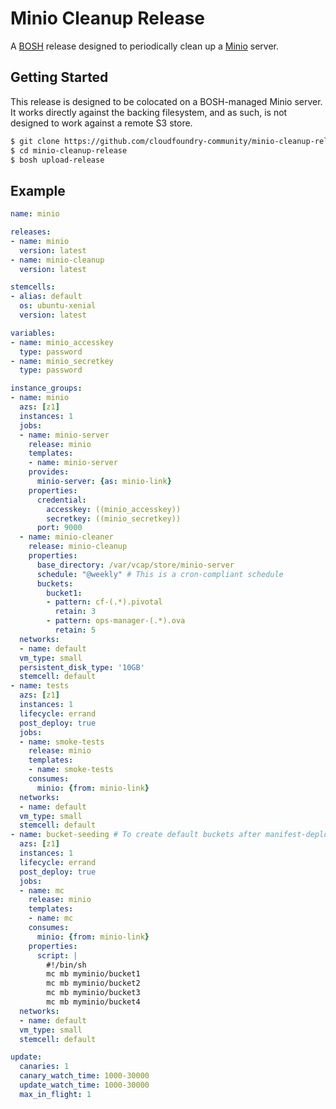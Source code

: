 # Minio Cleanup Release

A [BOSH](https://bosh.io) release designed to periodically clean up a [Minio](https://minio.io) server.

## Getting Started

This release is designed to be colocated on a BOSH-managed Minio server. It works directly against the backing
filesystem, and as such, is not designed to work against a remote S3 store.

```sh
$ git clone https://github.com/cloudfoundry-community/minio-cleanup-release
$ cd minio-cleanup-release
$ bosh upload-release
```

## Example 

```yaml
name: minio

releases:
- name: minio
  version: latest
- name: minio-cleanup
  version: latest

stemcells:
- alias: default
  os: ubuntu-xenial
  version: latest

variables:
- name: minio_accesskey
  type: password
- name: minio_secretkey
  type: password

instance_groups:
- name: minio
  azs: [z1]
  instances: 1
  jobs:
  - name: minio-server
    release: minio
    templates:
    - name: minio-server
    provides: 
      minio-server: {as: minio-link}
    properties:
      credential:
        accesskey: ((minio_accesskey))
        secretkey: ((minio_secretkey))
      port: 9000
  - name: minio-cleaner
    release: minio-cleanup
    properties:
      base_directory: /var/vcap/store/minio-server
      schedule: "@weekly" # This is a cron-compliant schedule
      buckets:
        bucket1:
        - pattern: cf-(.*).pivotal
          retain: 3
        - pattern: ops-manager-(.*).ova
          retain: 5
  networks:
  - name: default
  vm_type: small
  persistent_disk_type: '10GB'
  stemcell: default
- name: tests
  azs: [z1]
  instances: 1
  lifecycle: errand
  post_deploy: true
  jobs:
  - name: smoke-tests
    release: minio
    templates:
    - name: smoke-tests
    consumes:
      minio: {from: minio-link}
  networks:
  - name: default
  vm_type: small
  stemcell: default
- name: bucket-seeding # To create default buckets after manifest-deploy
  azs: [z1]
  instances: 1
  lifecycle: errand
  post_deploy: true
  jobs:
  - name: mc
    release: minio
    templates:
    - name: mc
    consumes:
      minio: {from: minio-link}
    properties:
      script: |
        #!/bin/sh
        mc mb myminio/bucket1
        mc mb myminio/bucket2
        mc mb myminio/bucket3
        mc mb myminio/bucket4
  networks:
  - name: default
  vm_type: small
  stemcell: default

update:
  canaries: 1
  canary_watch_time: 1000-30000
  update_watch_time: 1000-30000
  max_in_flight: 1
```

